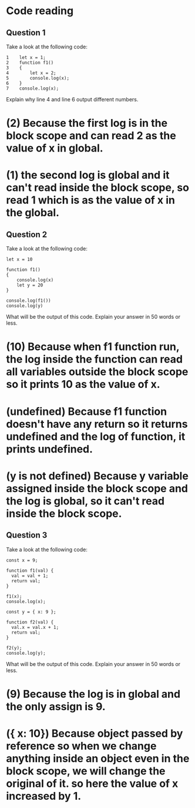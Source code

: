 # Code reading

## Question 1

Take a look at the following code:

```
1    let x = 1;
2    function f1()
3    {
4        let x = 2;
5        console.log(x);
6    }
7    console.log(x);
```

Explain why line 4 and line 6 output different numbers.

# (2) Because the first log is in the block scope and can read 2 as the value of x in global.

# (1) the second log is global and it can't read inside the block scope, so read 1 which is as the value of x in the global.

## Question 2

Take a look at the following code:

```
let x = 10

function f1()
{
    console.log(x)
    let y = 20
}

console.log(f1())
console.log(y)
```

What will be the output of this code. Explain your answer in 50 words or less.

# (10) Because when f1 function run, the log inside the function can read all variables outside the block scope so it prints 10 as the value of x.

# (undefined) Because f1 function doesn't have any return so it returns undefined and the log of function, it prints undefined.

# (y is not defined) Because y variable assigned inside the block scope and the log is global, so it can't read inside the block scope.

## Question 3

Take a look at the following code:

```
const x = 9;

function f1(val) {
  val = val + 1;
  return val;
}

f1(x);
console.log(x);

const y = { x: 9 };

function f2(val) {
  val.x = val.x + 1;
  return val;
}

f2(y);
console.log(y);
```

What will be the output of this code. Explain your answer in 50 words or less.

# (9) Because the log is in global and the only assign is 9.

# ({ x: 10}) Because object passed by reference so when we change anything inside an object even in the block scope, we will change the original of it. so here the value of x increased by 1.
